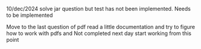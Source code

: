 10/dec/2024 
solve jar question but test has not been implemented. 
Needs to be implemented 

Move to the last question of pdf read a little documentation  and try to figure 
how to work with pdfs and Not completed next day start working from this point 


